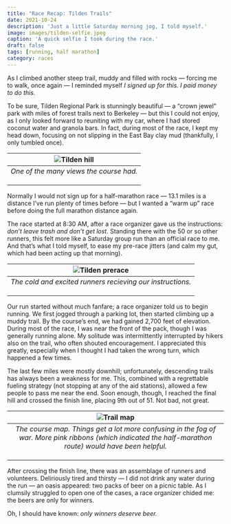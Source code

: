 ```yaml
---
title: "Race Recap: Tilden Trails"
date: 2021-10-24
description: 'Just a little Saturday morning jog, I told myself.'
image: images/tilden-selfie.jpeg
caption: 'A quick selfie I took during the race.'
draft: false
tags: [running, half marathon]
category: races
---
```



As I climbed another steep trail, muddy and filled with rocks — forcing me to walk, once again — I reminded myself *I signed up for this. I paid money to do this.*

To be sure, Tilden Regional Park is stunningly beautiful — a “crown jewel” park with miles of forest trails next to Berkeley — but this I could not enjoy, as I only looked forward to reuniting with my car, where I had stored coconut water and granola bars.  In fact, during most of the race, I kept my head down, focusing on not slipping in the East Bay clay mud (thankfully, I only tumbled once).

| ![Tilden hill](/images/tilden-hill.jpeg) | 
|:--:| 
| *One of the many views the course had.* | 
|    | 
|    |
|    |






Normally I would not sign up for a half-marathon race — 13.1 miles is a distance I’ve run plenty of times before — but I wanted a “warm up” race before doing the full marathon distance again. 

The race started at 8:30 AM, after a race organizer gave us the instructions: *don’t leave trash and don’t get lost.* Standing there with the 50 or so other runners, this felt more like a Saturday group run than an official race to me. And that’s what I told myself, to ease my pre-race jitters (and calm my gut, which had been acting up that morning).


| ![Tilden prerace](/images/tilden-prerace.jpeg) | 
|:--:| 
| *The cold and excited runners recieving our instructions.* |
|    | 
|    |
|    |


Our run started without much fanfare; a race organizer told us to begin running. We first jogged through a parking lot, then started climbing up a muddy trail. By the course’s end, we had gained 2,700 feet of elevation. During most of the race, I was near the front of the pack, though I was generally running alone. My solitude was intermittently interrupted by hikers also on the trail, who often shouted encouragement. I appreciated this greatly, especially when I thought I had taken the wrong turn, which happened a few times.

The last few miles were mostly downhill; unfortunately, descending trails has always been a weakness for me. This, combined with a regrettable fueling strategy (not stopping at any of the aid stations), allowed a few people to pass me near the end. Soon enough, though, I reached the final hill and crossed the finish line, placing 9th out of 51. Not bad, not great.

| ![Trail map](/images/tilden-trail-map.png) | 
|:--:| 
| *The course map. Things get a lot more confusing in the fog of war. More pink ribbons (which indicated the half-marathon route) would have been helpful.* |
|    | 
|    |
|    |

After crossing the finish line, there was an assemblage of runners and volunteers. Deliriously tired and thirsty — I did not drink any water during the run — an oasis appeared: two packs of beer on a picnic table. As I clumsily struggled to open one of the cases, a race organizer chided me: the beers are only for winners.

Oh, I should have known: *only winners deserve beer.*
